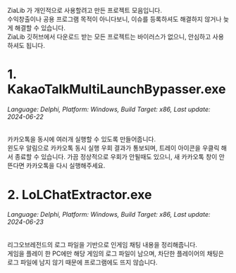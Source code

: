 ZiaLib 가 개인적으로 사용할려고 만든 프로젝트 모음입니다.<br>
수익창출이나 공용 프로그램 목적이 아니다보니, 이슈를 등록하셔도 해결하지 않거나 늦게 해결할 수 있습니다.<br>
ZiaLib 깃허브에서 다운로드 받는 모든 프로젝트는 바이러스가 없으니, 안심하고 사용하셔도 됩니다.

<h1>1. KakaoTalkMultiLaunchBypasser.exe</h1><h6>Language: Delphi, Platform: Windows, Build Target: x86, Last update: 2024-06-22</h6>
   카카오톡을 동시에 여러개 실행할 수 있도록 만들어줍니다.<br>
   윈도우 알림으로 카카오톡 동시 실행 우회 결과가 통보되며, 트레이 아이콘을 우클릭 해서 종료할 수 있습니다.
   가끔 정상적으로 우회가 안될때도 있으니, 새 카카오톡 창이 안뜬다면 카카오톡을 다시 실행해주세요.

<h1>2. LoLChatExtractor.exe</h1><h6>Language: Delphi, Platform: Windows, Build Target: x86, Last update: 2024-06-23</h6>
   리그오브레전드의 로그 파일을 기반으로 인게임 채팅 내용을 정리해줍니다.<br>
   게임을 플레이 한 PC에만 해당 게임의 로그 파일이 남으며, 차단한 플레이어의 채팅은 로그 파일에 남지 않기 때문에 프로그램에도 뜨지 않습니다.
